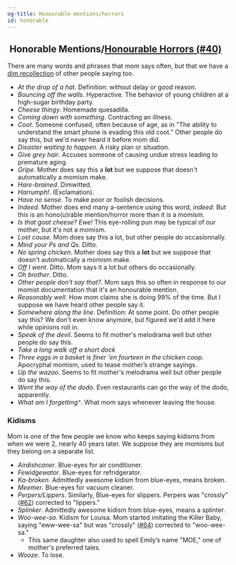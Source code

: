 ```yaml
---
og-title: Honourable mentions/horrors
id: honorable
---
```

<h2 class="title"><i class="fa-solid fa-award"></i> &nbsp;Honorable Mentions/<a href="/dictionary/040">Honourable Horrors (#40)</a></h2>
  
There are many words and phrases that mom says often, but that we have a [dim recollection](/dictionary/212/) of other people saying too.

* *At the drop of a hat*. Definition: without delay or good reason.
* *Bouncing off the walls*. Hyperactive. The behavior of young children at a high-sugar birthday party.
* *Cheese thingy*. Homemade quesadilla.
* *Coming down with something*. Contracting an illness.
* *Coot*. Someone confused, often because of age, as in "The ability to understand the smart phone is evading this old coot." Other people do say this, but we'd never heard it before mom did. 
* *Disaster waiting to happen*. A risky plan or situation.
* *Give grey hair*. Accuses someone of causing undue stress leading to premature aging.
* *Gripe*. Mother does say this a **lot** but we suppose that doesn't automatically a momism make.
* *Hare-brained*. Dimwitted.
* *Harrumph!*. (Exclamation).
* *Have no sense*. To make poor or foolish decisions.
* *Indeed*. Mother does end many a-sentence using this word, *indeed*. But this is an hono(u)rable mention/horror more than it is a momism.
* *Is that goat cheese? Ewe!* This eye-rolling pun may be typical of our mother, but it's not a momism.
* *Lost cause*. Mom does say this a lot, but other people do occasionnally.
* *Mind your Ps and Qs*. Ditto.
* *No spring chicken*. Mother does say this a **lot** but we suppose that doesn't automatically a momism make.
* *Off I went*. Ditto. Mom says it a lot but others do occasionally.
* *Oh brother*. Ditto.
* *Other people don't say that?*. Mom says this so often in response to our momist documentation that it's an honourable mention.
* *Reasonably well*. How mom claims she is doing 99% of the time. But I suppose we have heard other people say it.
* *Somewhere along the line*. Definition: At some point. Do other people say this? We don't even know anymore, but figured we'd add it here while opinions roll in.
* *Speak of the devil*. Seems to fit mother's melodrama well but other people do say this.
* *Take a long walk off a short dock*
* *Three eggs in a basket is finer 'en fourteen in the chicken coop*. Apocryphal momism, used to tease mother’s strange sayings.
* *Up the wazoo*. Seems to fit mother's melodrama well but other people do say this.
* *Went the way of the dodo*. Even restaurants can go the way of the dodo, apparently.
* *What am I forgetting^*. What mom says whenever leaving the house.

### Kidisms
Mom is one of the few people we know who keeps saying kidisms from when we were 2, nearly 40 years later. We suppose they are momisms but they belong on a separate list.

* *Airdishconer*. Blue-eyes for air conditioner.
* *Fewidgewator*. Blue-eyes for refridgerator.
* *Ka-broken*. Admittedly awesome kidism from blue-eyes, means broken.
* *Meemer*. Blue-eyes for vacuum cleaner.
* *Perpers/Lippers*. Similarly, Blue-eyes for slippers. Perpers was "crossly" ([#62](/dictionary/062/)) corrected to "lippers."
* *Splinker*. Admittedly awesome kidism from blue-eyes, means a splinter.
* *Woo-wee-sa*. Kidism for Louisa. Mom started imitating the Killer Baby, saying "eww-wee-sa" but was "crossly" ([#64](/dictionary/062/)) corrected to "woo-wee-sa." 
  * This same daughter also used to spell Emily’s name "MOE," one of mother's preferred tales.
* *Wooze*. To lose.
